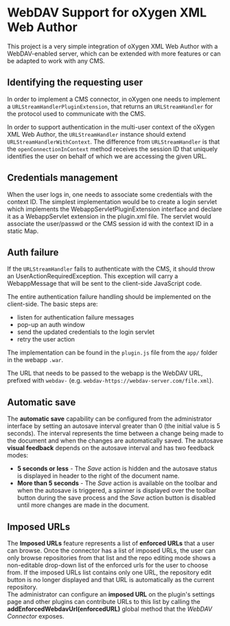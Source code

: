 WebDAV Support for oXygen XML Web Author
========================================

This project is a very simple integration of oXygen XML Web Author with a WebDAV-enabled server, which can be extended with more features or can be adapted to work with any CMS.

Identifying the requesting user
----------------------

In order to implement a CMS connector, in oXygen one needs to implement a `URLStreamHandlerPluginExtension`, that returns an `URLStreamHandler` for the protocol used to communicate with the CMS.

In order to support authentication in the multi-user context of the oXygen XML Web Author, the `URLStreamHandler` instance should 
extend `URLStreamHandlerWithContext`. The difference from `URLStreamHandler` is that the `openConnectionInContext` method receives the session ID that uniquely identifies the user on behalf of which we are accessing the given URL. 

Credentials management
--------------------

When the user logs in, one needs to associate some credentials with the context ID.
 The simplest implementation would be to create a login servlet which implements the WebappServletPluginExtension interface and declare it as a WebappServlet extension in the plugin.xml file. The servlet would associate the user/passwd or the CMS session id with the context ID in a static Map.

Auth failure
-------------

If the `URLStreamHandler` fails to authenticate with the CMS, it should throw an UserActionRequiredException. This exception will carry a WebappMessage that will be sent to the client-side JavaScript code. 

The entire authentication failure handling should be implemented on the client-side. The basic steps are:
- listen for authentication failure messages
- pop-up an auth window
- send the updated credentials to the login servlet
- retry the user action

The implementation can be found in the `plugin.js` file from the `app/` folder in the webapp `.war`.

The URL that needs to be passed to the webapp is the WebDAV URL, prefixed with `webdav-` (e.g. `webdav-https://webdav-server.com/file.xml`).

Automatic save
----------------------

The **automatic save** capability can be configured from the administrator interface by setting an autosave interval greater than 0 (the initial value is 5 seconds). The interval represents the time between a change being made to the document and when the changes are automatically saved.
The autosave **visual feedback** depends on the autosave interval and has two feedback modes:
* **5 seconds or less** - The *Save* action is hidden and the autosave status is displayed in header to the right of the document name.
* **More than 5 seconds** - The *Save* action is available on the toolbar and when the autosave is triggered, a spinner is displayed over the toolbar button during the save process and the *Save* action button is disabled until more changes are made in the document.


Imposed URLs
-------------------
The **Imposed URLs** feature represents a list of **enforced URLs** that a user can browse. Once the connector has a list of imposed URLs, the user can only browse repositories from that list and the repo editing mode shows a non-editable drop-down list of the enforced urls for the user to choose from. If the imposed URLs list contains only one URL, the repository edit button is no longer displayed and that URL is automatically as the current repository.  
The administrator can configure an **imposed URL** on the plugin's settings page and other plugins can contribute URLs to this list by calling the **addEnforcedWebdavUrl(enforcedURL)** global method that the *WebDAV Connector* exposes.

